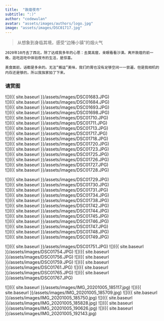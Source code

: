 ```yaml
---
title:  "敦煌夜市"
subtitle: ":)"
author: "codewulan"
avatar: "assets/images/authors/logo.jpg"
image: "assets/images/DSC01717.jpg"
---
```


> 从想象到身临其境，感受“边陲小镇”的烟火气

    2020年10月去了西北，除了达成我多年的心愿：去莫高窟，亲眼看看沙漠。离开敦煌的前一晚，逛吃逛吃中体验夜市的生活，是惊喜。
    
    美食面前，话都是多余的。无法“搬运”美味，我们的胃也没有足够空间一一尝遍，但是我相机的内存还是够的，所以我挨家拍了下来。

### 请赏图
![]({{ site.baseurl }}/assets/images/DSC01683.JPG)  
![]({{ site.baseurl }}/assets/images/DSC01684.JPG)  
![]({{ site.baseurl }}/assets/images/DSC01693.JPG)  
![]({{ site.baseurl }}/assets/images/DSC01698.JPG)  
![]({{ site.baseurl }}/assets/images/DSC01710.JPG)  
![]({{ site.baseurl }}/assets/images/DSC01711.JPG)  
![]({{ site.baseurl }}/assets/images/DSC01713.JPG)  
![]({{ site.baseurl }}/assets/images/DSC01717.JPG)  
![]({{ site.baseurl }}/assets/images/DSC01718.JPG)  
![]({{ site.baseurl }}/assets/images/DSC01720.JPG)  
![]({{ site.baseurl }}/assets/images/DSC01723.JPG)  
![]({{ site.baseurl }}/assets/images/DSC01725.JPG)  
![]({{ site.baseurl }}/assets/images/DSC01726.JPG)  
![]({{ site.baseurl }}/assets/images/DSC01727.JPG)  
![]({{ site.baseurl }}/assets/images/DSC01728.JPG)  

![]({{ site.baseurl }}/assets/images/DSC01729.JPG)  
![]({{ site.baseurl }}/assets/images/DSC01730.JPG)  
![]({{ site.baseurl }}/assets/images/DSC01731.JPG)  
![]({{ site.baseurl }}/assets/images/DSC01734.JPG)  
![]({{ site.baseurl }}/assets/images/DSC01738.JPG)  
![]({{ site.baseurl }}/assets/images/DSC01742.JPG)  
![]({{ site.baseurl }}/assets/images/DSC01744.JPG)  
![]({{ site.baseurl }}/assets/images/DSC01745.JPG)  
![]({{ site.baseurl }}/assets/images/DSC01746.JPG)  
![]({{ site.baseurl }}/assets/images/DSC01747.JPG)  
![]({{ site.baseurl }}/assets/images/DSC01748.JPG)  
![]({{ site.baseurl }}/assets/images/DSC01749.JPG)  

![]({{ site.baseurl }}/assets/images/DSC01751.JPG)
![]({{ site.baseurl }}/assets/images/DSC01754.JPG)
![]({{ site.baseurl }}/assets/images/DSC01756.JPG)
![]({{ site.baseurl }}/assets/images/DSC01759.JPG)
![]({{ site.baseurl }}/assets/images/DSC01761.JPG)
![]({{ site.baseurl }}/assets/images/DSC01765.JPG)
![]({{ site.baseurl }}/assets/images/DSC01767.JPG)

![]({{ site.baseurl }}/assets/images/IMG_20201005_185117.jpg)
![]({{ site.baseurl }}/assets/images/IMG_20201005_185709.jpg)
![]({{ site.baseurl }}/assets/images/IMG_20201005_185750.jpg)
![]({{ site.baseurl }}/assets/images/IMG_20201005_185828.jpg)
![]({{ site.baseurl }}/assets/images/IMG_20201005_190626.jpg)
![]({{ site.baseurl }}/assets/images/IMG_20201005_192143.jpg)
